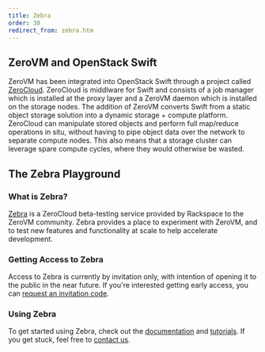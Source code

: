 ```yaml
---
title: Zebra
order: 30
redirect_from: zebra.htm
---
```


<div class="four columns omega" style="float: right">
  <span class="illo openstack"></span>
</div>

## ZeroVM and OpenStack Swift

ZeroVM has been integrated into OpenStack Swift through a project called
[ZeroCloud](https://github.com/zerovm/zerocloud). ZeroCloud is
middlware for Swift and consists of a job manager which is installed at the
proxy layer and a ZeroVM daemon which is installed on the storage nodes. The
addition of ZeroVM converts Swift from a static object storage solution into a
dynamic storage + compute platform. ZeroCloud can manipulate stored objects and
perform full map/reduce operations in situ, without having to pipe
object data over the network to separate compute nodes. This also means that a
storage cluster can leverage spare compute cycles, where they would otherwise
be wasted.

## The Zebra Playground

### What is Zebra?

[Zebra](https://zebra.zerovm.org) is a ZeroCloud beta-testing service
provided by Rackspace to the ZeroVM community. Zebra provides a place
to experiment with ZeroVM, and to test new features and functionality
at scale to help accelerate development.

### Getting Access to Zebra

Access to Zebra is currently by invitation only, with intention of
opening it to the public in the near future. If you're interested
getting early access, you can
[request an invitation code](https://zebra.zerovm.org/register.html).

### Using Zebra

To get started using Zebra, check out the
[documentation](https://zerovm.readthedocs.org/en/latest/zebra/zebra.html)
and
[tutorials](https://zerovm.readthedocs.org/en/latest/zebra/tutorial.html).
If you get stuck, feel free to
[contact us](https://zerovm.readthedocs.org/contact.html).
